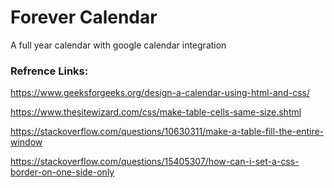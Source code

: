 # Forever Calendar
A full year calendar with google calendar integration

### Refrence Links:
https://www.geeksforgeeks.org/design-a-calendar-using-html-and-css/

https://www.thesitewizard.com/css/make-table-cells-same-size.shtml

https://stackoverflow.com/questions/10630311/make-a-table-fill-the-entire-window

https://stackoverflow.com/questions/15405307/how-can-i-set-a-css-border-on-one-side-only